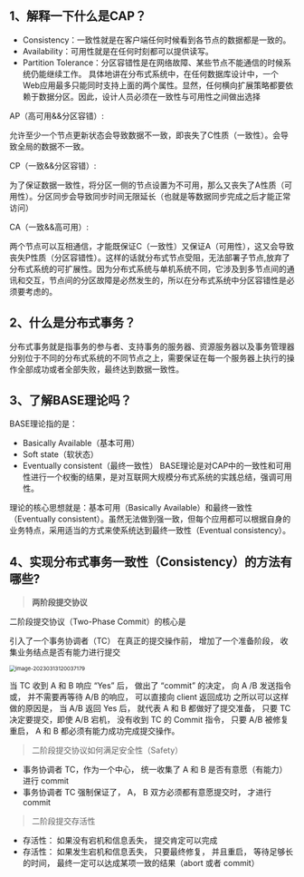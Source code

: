 ## 1、解释一下什么是CAP？

- Consistency：一致性就是在客户端任何时候看到各节点的数据都是一致的。
- Availability：可用性就是在任何时刻都可以提供读写。
- Partition Tolerance：分区容错性是在网络故障、某些节点不能通信的时候系统仍能继续工作。 具体地讲在分布式系统中，在任何数据库设计中，一个Web应用最多只能同时支持上面的两个属性。显然，任何横向扩展策略都要依赖于数据分区。因此，设计人员必须在一致性与可用性之间做出选择

AP（高可用&&分区容错）:

允许至少一个节点更新状态会导致数据不一致，即丧失了C性质（一致性）。会导致全局的数据不一致。

CP（一致&&分区容错）:

为了保证数据一致性，将分区一侧的节点设置为不可用，那么又丧失了A性质（可用性）。分区同步会导致同步时间无限延长（也就是等数据同步完成之后才能正常访问）

CA（一致&&高可用）:

两个节点可以互相通信，才能既保证C（一致性）又保证A（可用性），这又会导致丧失P性质（分区容错性）。这样的话就分布式节点受阻，无法部署子节点,放弃了分布式系统的可扩展性。因为分布式系统与单机系统不同，它涉及到多节点间的通讯和交互，节点间的分区故障是必然发生的，所以在分布式系统中分区容错性是必须要考虑的。



## 2、什么是分布式事务？

分布式事务就是指事务的参与者、支持事务的服务器、资源服务器以及事务管理器分别位于不同的分布式系统的不同节点之上，需要保证在每一个服务器上执行的操作全部成功或者全部失败，最终达到数据一致性。





## 3、了解BASE理论吗？

BASE理论指的是：

- Basically Available（基本可用）
- Soft state（软状态）
- Eventually consistent（最终一致性） BASE理论是对CAP中的一致性和可用性进行一个权衡的结果，是对互联网大规模分布式系统的实践总结，强调可用性。

理论的核心思想就是：基本可用（Basically Available）和最终一致性（Eventually consistent）。虽然无法做到强一致，但每个应用都可以根据自身的业务特点，采用适当的方式来使系统达到最终一致性（Eventual consistency）。



## 4、实现分布式事务一致性（Consistency）的方法有哪些?

> **两阶段提交协议**

二阶段提交协议（Two-Phase Commit）的核心是

引入了一个事务协调者（TC）
在真正的提交操作前， 增加了一个准备阶段， 收集业务结点是否有能力进行提交

<img src="https://ningct.oss-cn-hangzhou.aliyuncs.com/image-20230313120037179.png" alt="image-20230313120037179" style="zoom: 67%;" />

当 TC 收到 A 和 B 响应 “Yes” 后， 做出了 “commit” 的决定， 向 A /B 发送指令或， 并不需要再等待 A/B 的响应， 可以直接向 client 返回成功
之所以可以这样做的原因是， 当 A/B 返回 Yes 后， 就代表 A 和 B 都做好了提交准备， 只要 TC 决定要提交，即使 A/B 宕机， 没有收到 TC 的 Commit 指令， 只要 A/B 被修复重启， A 和 B 都必须有能力成功完成提交操作。

> 二阶段提交协议如何满足安全性（Safety）

- 事务协调者 TC，作为一个中心， 统一收集了 A 和 B 是否有意愿（有能力）进行 commit
- 事务协调者 TC 强制保证了， A， B 双方必须都有意愿提交时， 才进行 commit

> 二阶段提交存活性

- 存活性： 如果没有宕机和信息丢失， 提交肯定可以完成
- 存活性： 如果发生宕机和信息丢失， 只要最终修复， 并且重启， 等待足够长的时间， 最终一定可以达成某项一致的结果（abort 或者 commit）